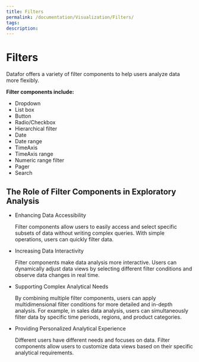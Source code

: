 ```yaml
---
title: Filters
permalink: /documentation/Visualization/Filters/
tags:
description: 
---
```

# Filters

Datafor offers a variety of filter components to help users analyze data more flexibly.

**Filter components include:**

- Dropdown
- List box
- Button
- Radio/Checkbox
- Hierarchical filter
- Date
- Date range
- TimeAxis
- TimeAxis range
- Numeric range filter
- Pager
- Search

## The Role of Filter Components in Exploratory Analysis

- Enhancing Data Accessibility

  Filter components allow users to easily access and select specific subsets of data without writing complex queries. With simple operations, users can quickly filter data.

- Increasing Data Interactivity

  Filter components make data analysis more interactive. Users can dynamically adjust data views by selecting different filter conditions and observe data changes in real time.

- Supporting Complex Analytical Needs

  By combining multiple filter components, users can apply multidimensional filter conditions for more detailed and in-depth analysis. For example, in sales data analysis, users can simultaneously filter data by specific time periods, regions, and product categories.

- Providing Personalized Analytical Experience

  Different users have different needs and focuses on data. Filter components allow users to customize data views based on their specific analytical requirements.
